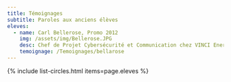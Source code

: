 ```yaml
---
title: Témoignages
subtitle: Paroles aux anciens élèves
eleves:
  - name: Carl Bellerose, Promo 2012 
    img: /assets/img/Bellerose.JPG
    desc: Chef de Projet Cybersécurité et Communication chez VINCI Energies
    temoignage: /Temoignages/bellarose
---
```


{% include list-circles.html items=page.eleves %}



